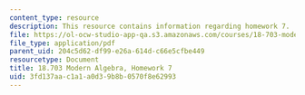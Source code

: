 ```yaml
---
content_type: resource
description: This resource contains information regarding homework 7.
file: https://ol-ocw-studio-app-qa.s3.amazonaws.com/courses/18-703-modern-algebra-spring-2013/3fd137aac1a1a0d39b8b0570f8e62993_MIT18_703S13_h7.pdf
file_type: application/pdf
parent_uid: 204c5d62-df99-e26a-614d-c66e5cfbe449
resourcetype: Document
title: 18.703 Modern Algebra, Homework 7
uid: 3fd137aa-c1a1-a0d3-9b8b-0570f8e62993
---
```

